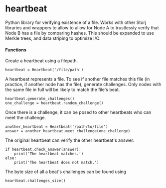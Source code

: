 heartbeat
=========

Python library for verifying existence of a file. Works with other Storj libraries and wrappers to allow to allow for Node A to trustlessly verify that Node B has a file by comparing hashes. This should be expanded to use Merkle trees, and data striping to optimize I/O. 

#### Functions

Create a heartbeat using a filepath.

````
heartbeat = Heartbeat('/file/path')
````

A heartbeat represents a file. To see if another file matches this file (in practice,
if another node has the file), generate challenges. Only nodes with the same file
in full will be likely to match the file's beat.

````
heartbeat.generate_challenges()
one_challenge = heartbeat.random_challenge()
````

Once there is a challenge, it can be posed to other heartbeats who can meet the
challenge.

````
another_heartbeat = Heartbeat('/path/to/file')
answer = another_heartbeat.meet_challenge(one_challenge)
````

The original heartbeat can verify the other heartbeat's answer.

````
if heartbeat.check_answer(answer):
	print('The heartbeat matches.')
else:
	print('The heartbeat does not match.')
````

The byte size of all a beat's challenges can be found using

```` 
heartbeat.challenges_size()
````

